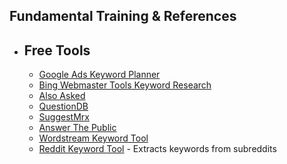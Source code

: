 ## Fundamental Training & References
- ## Free Tools
	- [Google Ads Keyword Planner](https://ads.google.com/home/tools/keyword-planner/)
	- [Bing Webmaster Tools Keyword Research](https://www.bing.com/webmasters/help/keyword-research-628070b6)
	- [Also Asked](https://alsoasked.com/)
	- [QuestionDB](https://questiondb.io/)
	- [SuggestMrx](https://www.suggestmrx.com/index-en.php)
	- [Answer The Public](https://answerthepublic.com/)
	- [Wordstream Keyword Tool](https://www.wordstream.com/keywords)
	- [Reddit Keyword Tool](https://www.highervisibility.com/seo/tools/keyworddit/) - Extracts keywords from subreddits